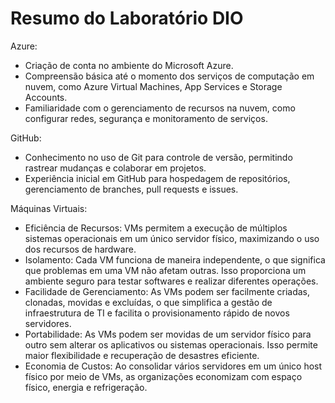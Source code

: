 # Resumo do Laboratório DIO

Azure:

- Criação de conta no ambiente do Microsoft Azure.
- Compreensão básica até o momento dos serviços de computação em nuvem, como Azure Virtual Machines, App Services e Storage Accounts.
- Familiaridade com o gerenciamento de recursos na nuvem, como configurar redes, segurança e monitoramento de serviços.

GitHub:

- Conhecimento no uso de Git para controle de versão, permitindo rastrear mudanças e colaborar em projetos.
- Experiência inicial em GitHub para hospedagem de repositórios, gerenciamento de branches, pull requests e issues.

Máquinas Virtuais:

- Eficiência de Recursos: VMs permitem a execução de múltiplos sistemas operacionais em um único servidor físico, maximizando o uso dos recursos de hardware.
- Isolamento: Cada VM funciona de maneira independente, o que significa que problemas em uma VM não afetam outras. Isso proporciona um ambiente seguro para testar softwares e realizar diferentes operações.
- Facilidade de Gerenciamento: As VMs podem ser facilmente criadas, clonadas, movidas e excluídas, o que simplifica a gestão de infraestrutura de TI e facilita o provisionamento rápido de novos servidores.
- Portabilidade: As VMs podem ser movidas de um servidor físico para outro sem alterar os aplicativos ou sistemas operacionais. Isso permite maior flexibilidade e recuperação de desastres eficiente.
- Economia de Custos: Ao consolidar vários servidores em um único host físico por meio de VMs, as organizações economizam com espaço físico, energia e refrigeração.
